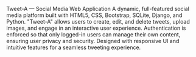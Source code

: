 Tweet-A — Social Media Web Application
A dynamic, full-featured social media platform built with HTML5, CSS, Bootstrap, SQLite, Django, and Python. "Tweet-A" allows users to create, edit, and delete tweets, upload images, and engage in an interactive user experience. Authentication is enforced so that only logged-in users can manage their own content, ensuring user privacy and security. Designed with responsive UI and intuitive features for a seamless tweeting experience.
